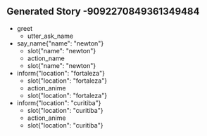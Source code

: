 ## Generated Story -9092270849361349484
* greet
    - utter_ask_name
* say_name{"name": "newton"}
    - slot{"name": "newton"}
    - action_name
    - slot{"name": "newton"}
* inform{"location": "fortaleza"}
    - slot{"location": "fortaleza"}
    - action_anime
    - slot{"location": "fortaleza"}
* inform{"location": "curitiba"}
    - slot{"location": "curitiba"}
    - action_anime
    - slot{"location": "curitiba"}